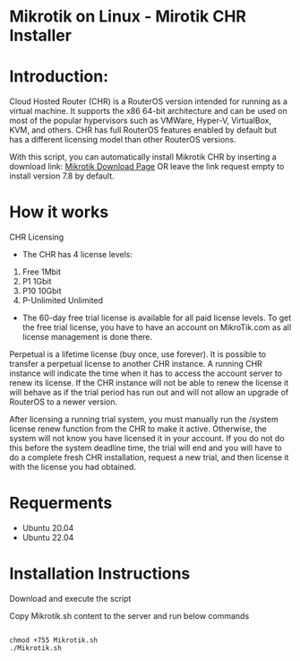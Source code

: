 # Mikrotik on Linux - Mirotik CHR Installer


# Introduction: 
Cloud Hosted Router (CHR) is a RouterOS version intended for running as a virtual machine. It supports the x86 64-bit architecture and can be used on most of the popular hypervisors such as VMWare, Hyper-V, VirtualBox, KVM, and others. CHR has full RouterOS features enabled by default but has a different licensing model than other RouterOS versions.



With this script, you can automatically install Mikrotik CHR by inserting a download link: [Mikrotik Download Page](https://mikrotik.com/download/archive/) OR leave the link request empty to install version 7.8 by default.

# How it works
CHR Licensing
- The CHR has 4 license levels:

1. Free	1Mbit
2. P1	1Gbit
3. P10	10Gbit
4. P-Unlimited	Unlimited
- The 60-day free trial license is available for all paid license levels. To get the free trial license, you have to have an account on MikroTik.com as all license management is done there.

Perpetual is a lifetime license (buy once, use forever). It is possible to transfer a perpetual license to another CHR instance. A running CHR instance will indicate the time when it has to access the account server to renew its license. If the CHR instance will not be able to renew the license it will behave as if the trial period has run out and will not allow an upgrade of RouterOS to a newer version.

After licensing a running trial system, you must manually run the /system license renew function from the CHR to make it active. Otherwise, the system will not know you have licensed it in your account. If you do not do this before the system deadline time, the trial will end and you will have to do a complete fresh CHR installation, request a new trial, and then license it with the license you had obtained.

# Requerments
- Ubuntu 20.04
- Ubuntu 22.04

# Installation Instructions
Download and execute the script

Copy Mikrotik.sh content to the server and run below commands
```

chmod +755 Mikrotik.sh
./Mikrotik.sh
```


